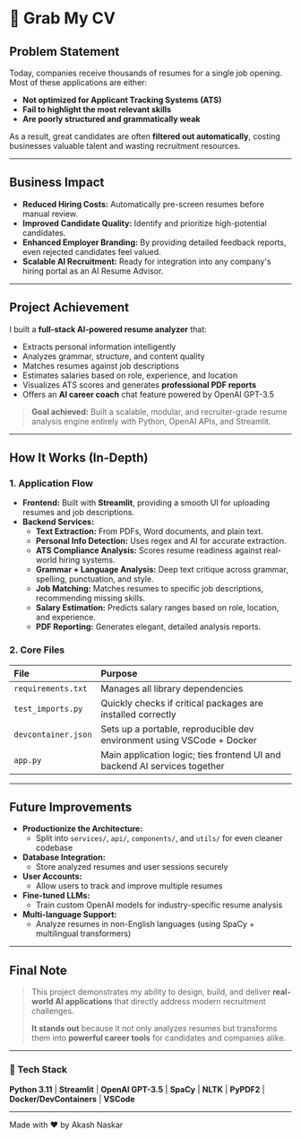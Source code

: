 # 🌟 Grab My CV

## Problem Statement
Today, companies receive thousands of resumes for a single job opening. Most of these applications are either:
- **Not optimized for Applicant Tracking Systems (ATS)**
- **Fail to highlight the most relevant skills**
- **Are poorly structured and grammatically weak**

As a result, great candidates are often **filtered out automatically**, costing businesses valuable talent and wasting recruitment resources.

---

## Business Impact
- **Reduced Hiring Costs:** Automatically pre-screen resumes before manual review.
- **Improved Candidate Quality:** Identify and prioritize high-potential candidates.
- **Enhanced Employer Branding:** By providing detailed feedback reports, even rejected candidates feel valued.
- **Scalable AI Recruitment:** Ready for integration into any company's hiring portal as an AI Resume Advisor.

---

## Project Achievement
I built a **full-stack AI-powered resume analyzer** that:
- Extracts personal information intelligently
- Analyzes grammar, structure, and content quality
- Matches resumes against job descriptions
- Estimates salaries based on role, experience, and location
- Visualizes ATS scores and generates **professional PDF reports**
- Offers an **AI career coach** chat feature powered by OpenAI GPT-3.5

> **Goal achieved:** Built a scalable, modular, and recruiter-grade resume analysis engine entirely with Python, OpenAI APIs, and Streamlit.

---

## How It Works (In-Depth)

### 1. Application Flow
- **Frontend:** Built with **Streamlit**, providing a smooth UI for uploading resumes and job descriptions.
- **Backend Services:**
  - **Text Extraction:** From PDFs, Word documents, and plain text.
  - **Personal Info Detection:** Uses regex and AI for accurate extraction.
  - **ATS Compliance Analysis:** Scores resume readiness against real-world hiring systems.
  - **Grammar + Language Analysis:** Deep text critique across grammar, spelling, punctuation, and style.
  - **Job Matching:** Matches resumes to specific job descriptions, recommending missing skills.
  - **Salary Estimation:** Predicts salary ranges based on role, location, and experience.
  - **PDF Reporting:** Generates elegant, detailed analysis reports.

### 2. Core Files
| File | Purpose |
|:---|:---|
| `requirements.txt` | Manages all library dependencies |
| `test_imports.py` | Quickly checks if critical packages are installed correctly |
| `devcontainer.json` | Sets up a portable, reproducible dev environment using VSCode + Docker |
| `app.py` | Main application logic; ties frontend UI and backend AI services together |

---

## Future Improvements
- **Productionize the Architecture:**
  - Split into `services/`, `api/`, `components/`, and `utils/` for even cleaner codebase
- **Database Integration:**
  - Store analyzed resumes and user sessions securely
- **User Accounts:**
  - Allow users to track and improve multiple resumes
- **Fine-tuned LLMs:**
  - Train custom OpenAI models for industry-specific resume analysis
- **Multi-language Support:**
  - Analyze resumes in non-English languages (using SpaCy + multilingual transformers)

---

## Final Note
> This project demonstrates my ability to design, build, and deliver **real-world AI applications** that directly address modern recruitment challenges.
>
> **It stands out** because it not only analyzes resumes but transforms them into **powerful career tools** for candidates and companies alike.

---

### 🚀 Tech Stack
**Python 3.11** | **Streamlit** | **OpenAI GPT-3.5** | **SpaCy** | **NLTK** | **PyPDF2** | **Docker/DevContainers** | **VSCode**

---

Made with ❤️ by Akash Naskar
